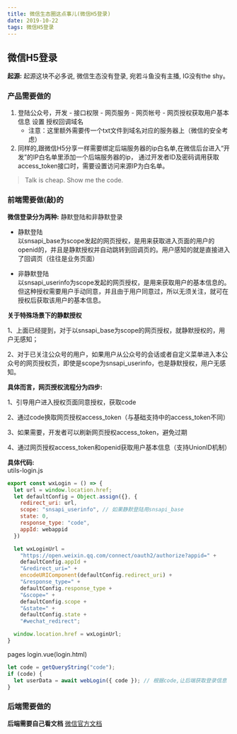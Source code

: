 ```yaml
---
title: 微信生态圈这点事儿(微信H5登录)
date: 2019-10-22
tags: 微信H5登录
---
```

## 微信H5登录

**起源:** 起源这块不必多说, 微信生态没有登录, 宛若斗鱼没有主播, IG没有the shy。  

### 产品需要做的

1. 登陆公众号，开发 - 接口权限 - 网页服务 - 网页帐号 - 网页授权获取用户基本信息 设置 授权回调域名
   * 注意：这里额外需要传一个txt文件到域名对应的服务器上（微信的安全考虑）
2. 同样的,跟微信H5分享一样需要绑定后端服务器的ip白名单,在微信后台进入“开发”的IP白名单里添加一个后端服务器的ip，
通过开发者ID及密码调用获取access_token接口时，需要设置访问来源IP为白名单。

> Talk is cheap. Show me the code.

### 前端需要做(敲)的

**微信登录分为两种:** 静默登陆和非静默登录

* 静默登陆  
以snsapi_base为scope发起的网页授权，是用来获取进入页面的用户的openid的，并且是静默授权并自动跳转到回调页的。用户感知的就是直接进入了回调页（往往是业务页面）

* 非静默登陆  
以snsapi_userinfo为scope发起的网页授权，是用来获取用户的基本信息的。但这种授权需要用户手动同意，并且由于用户同意过，所以无须关注，就可在授权后获取该用户的基本信息。

**关于特殊场景下的静默授权**

1、上面已经提到，对于以snsapi_base为scope的网页授权，就静默授权的，用户无感知；

2、对于已关注公众号的用户，如果用户从公众号的会话或者自定义菜单进入本公众号的网页授权页，即使是scope为snsapi_userinfo，也是静默授权，用户无感知。

**具体而言，网页授权流程分为四步:**

1、引导用户进入授权页面同意授权，获取code

2、通过code换取网页授权access_token（与基础支持中的access_token不同）

3、如果需要，开发者可以刷新网页授权access_token，避免过期

4、通过网页授权access_token和openid获取用户基本信息（支持UnionID机制）

**具体代码:**  
utils-login.js

``` javascript
export const wxLogin = () => {
  let url = window.location.href;
  let defaultConfig = Object.assign({}, {
    redirect_uri: url,
    scope: "snsapi_userinfo", // 如果静默登陆用snsapi_base
    state: 0,
    response_type: "code",
    appId: webappid
  })

  let wxLoginUrl =
    "https://open.weixin.qq.com/connect/oauth2/authorize?appid=" +
    defaultConfig.appId +
    "&redirect_uri=" +
    encodeURIComponent(defaultConfig.redirect_uri) +
    "&response_type=" +
    defaultConfig.response_type +
    "&scope=" +
    defaultConfig.scope +
    "&state=" +
    defaultConfig.state +
    "#wechat_redirect";

  window.location.href = wxLoginUrl;
}
```

pages  login.vue(login.html)

``` javascript
let code = getQueryString("code");
if (code) {
  let userData = await webLogin({ code }); // 根据code,让后端获取登录信息
}
```

### 后端需要做的
**后端需要自己看文档**
[微信官方文档](https://developers.weixin.qq.com/doc/offiaccount/OA_Web_Apps/Wechat_webpage_authorization.html)
